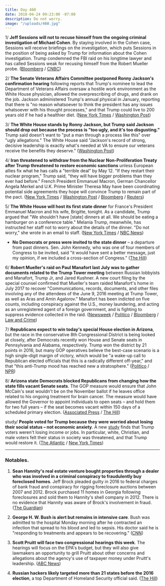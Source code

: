 ```yaml
---
title: Day 460
date: 2018-04-24 09:23:00 -07:00
description: Do not worry.
image: "/uploads/460.jpg"
---
```


1/ **Jeff Sessions will not to recuse himself from the ongoing criminal investigation of Michael Cohen**. By staying involved in the Cohen case, Sessions will receive briefings on the investigation, which puts Sessions in the position of being asked by Trump for information about the Cohen investigation. Trump condemned the FBI raid on his longtime lawyer and has called Sessions weak for recusing himself from the Robert Mueller probe. ([Bloomberg](https://www.bloomberg.com/news/articles/2018-04-24/sessions-declines-to-recuse-himself-from-probe-into-trump-lawyer) / [CNBC](https://www.cnbc.com/2018/04/24/ag-jeff-sessions-will-not-recuse-himself-from-michael-cohen-case.html))

2/ **The Senate Veterans Affairs Committee postponed Ronny Jackson's confirmation hearing** following reports that Trump's nominee to lead the Department of Veterans Affairs oversaw a hostile work environment as the White House physician, allowed the overprescribing of drugs, and drank on the job. Jackson administered Trump's annual physical in January, reporting that there is "no reason whatsoever to think the president has any issues whatsoever with his thought processes," and that Trump could live to 200 years old if he had a healthier diet. ([New York Times](https://www.nytimes.com/2018/04/24/us/politics/ronny-jackson-veterans-affairs.html) / [Washington Post](https://www.washingtonpost.com/politics/senate-postpones-confirmation-hearing-for-ronny-jackson-to-head-veterans-affairs/2018/04/23/8d2bfd14-471d-11e8-ad53-d5751c8f243f_story.html))

3/ **The White House stands by Ronny Jackson, but Trump said Jackson should drop out because the process is "too ugly, and it's too disgusting."** Trump said doesn't want to "put a man through a process like this" over "ugly allegations." The White House said "Jackson's record of strong, decisive leadership is exactly what's needed at VA to ensure our veterans receive the benefits they deserve." ([Washington Post](https://www.washingtonpost.com/politics/white-house-stands-by-embattled-nominee-to-lead-veterans-affairs/2018/04/24/3013860e-47a6-11e8-9072-f6d4bc32f223_story.html))

4/ **Iran threatened to withdraw from the Nuclear Non-Proliferation Treaty after Trump threatened to restore economic sanctions** unless European allies fix what he has calls a "terrible deal" by May 12. "If they restart their nuclear program," Trump said, "they will have bigger problems than they ever had before." French President Emmanuel Macron, German Chancellor Angela Merkel and U.K. Prime Minister Theresa May have been coordinating potential side agreements they hope will convince Trump to remain part of the pact. ([New York Times](https://www.nytimes.com/2018/04/24/world/europe/trump-macron-iran-climate.html) / [Washington Post](https://www.washingtonpost.com/politics/trump-warns-of-bigger-problems-than-they-ever-had-before-if-iran-ramps-up-nuclear-program/2018/04/24/54a1b0f6-47c7-11e8-8b5a-3b1697adcc2a_story.html) / [Bloomberg](https://www.bloomberg.com/news/articles/2018-04-23/macron-merkel-ready-hard-sell-on-trump-to-stay-in-iran-accord) / [Reuters](https://www.reuters.com/article/us-iran-nuclear-rouhani/iran-warns-trump-it-might-withdraw-from-non-proliferation-treaty-idUSKBN1HV0MY))

5/ **The White House will host its first state dinner** for France's President Emmanuel Macron and his wife, Brigitte, tonight. As a candidate, Trump argued that "We shouldn't have \[state\] dinners at all. We should be eating a hamburger on a conference table." Melania Trump, meanwhile, has instructed her staff not to worry about the details of the dinner. "Do not worry," she wrote in an email to staff. ([New York Times](https://www.nytimes.com/2018/04/23/us/politics/trump-state-dinner-france.html) / [NBC News](https://www.nbcnews.com/politics/white-house/candidate-trump-had-plenty-state-dinner-suggestions-president-trump-hasn-n868431))

* **No Democrats or press were invited to the state dinner** – a departure from past dinners. Sen. John Kennedy, who was one of four members of Congress to be invited, said "it would have sent a better message, just my opinion, if we included a cross-section of Congress." ([The Hill](http://thehill.com/homenews/senate/384560-gop-senator-trump-should-have-invited-dems-to-state-dinner))

6/ **Robert Mueller's raid on Paul Manafort last July was to gather documents related to the Trump Tower meeting** between Russian lobbyists and Manafort, Trump Jr, and Jared Kushner. A new court filing by the special counsel confirmed that Mueller's team raided Manafort's home in July 2017 to recover "Communications, records, documents, and other files involving any of the attendees of the June 9, 2016 meeting at Trump Tower, as well as Aras and Amin Agalorov." Manafort has been indicted on five counts, including conspiracy against the U.S., money laundering, and acting as an unregistered agent of a foreign government, and is fighting to suppress evidence collected in the raid. ([Newsweek](http://www.newsweek.com/fbi-raided-manafort-over-records-trump-tower-meeting-russians-mueller-confirms-898389) / [Politico](https://www.politico.com/story/2018/04/23/mueller-prosecutors-defend-storage-locker-search-547472) / [Bloomberg](https://www.bloomberg.com/news/articles/2018-04-24/mueller-says-fbi-properly-searched-manafort-storage-unit) / [Law and Crime](https://lawandcrime.com/high-profile/mueller-claims-manafort-raid-sought-info-on-don-jr-s-trump-tower-meeting-with-russian-lawyer/))

7/ **Republicans expect to win today's special House election in Arizona**, but the race in the conservative 8th Congressional District is being looked at closely, after Democrats recently won House and Senate seats in Pennsylvania and Alabama, respectively. Trump won the district by 21 points in 2016, but many GOP operatives believe the best-case scenario is a high single-digit margin of victory, which would be "a wake-up call to Republican elected officials that this is a radically different off-year," and that "this anti-Trump mood has reached new a stratosphere." ([Politico](https://www.politico.com/story/2018/04/24/arizona-special-election-house-republicans-546424) / [NPR](https://www.npr.org/2018/04/24/605021342/republicans-look-to-avoid-upset-in-arizona-special-election))

8/ **Arizona state Democrats blocked Republicans from changing how the state fills vacant Senate seats**. The GOP measure would ensure that John McCain's seat wouldn't be on the November ballot if he leaves office related to his ongoing treatment for brain cancer. The measure would have allowed the Governor to appoint individuals to open seats – and hold them for two full years – if the seat becomes vacant within 150 days of a scheduled primary election. ([Associated Press](https://www.apnews.com/d549654b51724cb08d3b828c65443f3e) / [The Hill](http://thehill.com/homenews/state-watch/384540-arizona-gop-blocked-from-changing-rules-on-filling-mccains-seat))

study/ **People voted for Trump because they were worried about losing their social status – not economic anxiety**. A new [study](http://www.pnas.org/content/early/2018/04/18/1718155115) finds that Trump voters weren't losing income or jobs. In particular, white, Christian, and male voters felt their status in society was threatened, and that Trump would restore it. ([The Atlantic](https://www.theatlantic.com/science/archive/2018/04/existential-anxiety-not-poverty-motivates-trump-support/558674/) / [New York Times](https://www.nytimes.com/2018/04/24/us/politics/trump-economic-anxiety.html))

---

### Notables.

1. **Sean Hannity's real estate venture bought properties through a dealer who was involved in a criminal conspiracy to fraudulently buy foreclosed homes**. Jeff Brock pleaded guilty in 2016 to federal charges of bank fraud and conspiracy for rigging foreclosure auctions between 2007 and 2012. Brock purchased 11 homes in Georgia following foreclosures and sold them to Hannity's shell company in 2012. There is no evidence that Hannity was aware of Brock's involvement in fraud. ([The Guardian](https://www.theguardian.com/media/2018/apr/24/sean-hannity-real-estate-property-dealer-jeff-brock-fraud-foreclosures))

2. **George H. W. Bush is alert but remains in intensive care**. Bush was admitted to the hospital Monday morning after he contracted an infection that spread to his blood and led to sepsis. His doctor said he is "responding to treatments and appears to be recovering." ([CNN](https://www.cnn.com/2018/04/23/politics/george-hw-bush/index.html))

3. **Scott Pruitt will face two congressional hearings this week**. The hearings will focus on the EPA's budget, but they will also give lawmakers an opportunity to grill Pruitt about other concerns and allegations about the agency's use of taxpayer money under Pruitt's leadership. ([ABC News](http://abcnews.go.com/Politics/scott-pruitt-expected-face-ethics-questions-front-congress/story?id=54677129))

4. **Russian hackers likely targeted more than 21 states before the 2016 election**, a top Department of Homeland Security official said. ([The Hill](http://thehill.com/policy/cybersecurity/384585-homeland-security-official-says-likely-russia-targeted-more-than-21))